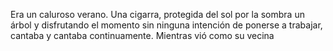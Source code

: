 Era un caluroso verano. Una cigarra, protegida del sol por la sombra un árbol y disfrutando el momento sin ninguna intención de ponerse a trabajar, cantaba y cantaba continuamente. Mientras vió como su vecina
